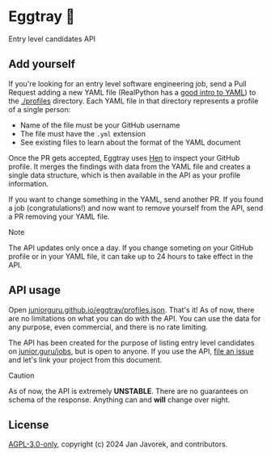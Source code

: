 # Eggtray 🥚
Entry level candidates API

## Add yourself

If you're looking for an entry level software engineering job, send a Pull Request adding a new YAML file (RealPython has a [good intro to YAML](https://realpython.com/python-yaml/)) to the [./profiles](./profiles) directory. Each YAML file in that directory represents a profile of a single person:

- Name of the file must be your GitHub username
- The file must have the `.yml` extension
- See existing files to learn about the format of the YAML document

Once the PR gets accepted, Eggtray uses [Hen](https://github.com/juniorguru/hen) to inspect your GitHub profile. It merges the findings with data from the YAML file and creates a single data structure, which is then available in the API as your profile information.

If you want to change something in the YAML, send another PR. If you found a job (congratulations!) and now want to remove yourself from the API, send a PR removing your YAML file.

> [!NOTE]
> The API updates only once a day. If you change someting on your GitHub profile or in your YAML file, it can take up to 24 hours to take effect in the API.

## API usage

Open [juniorguru.github.io/eggtray/profiles.json](https://juniorguru.github.io/eggtray/profiles.json). That's it! As of now, there are no limitations on what you can do with the API. You can use the data for any purpose, even commercial, and there is no rate limiting.

The API has been created for the purpose of listing entry level candidates on [junior.guru/jobs](https://junior.guru/jobs/), but is open to anyone. If you use the API, [file an issue](https://github.com/juniorguru/eggtray/issues) and let's link your project from this document.

> [!CAUTION]
> As of now, the API is extremely **UNSTABLE**. There are no guarantees on schema of the response. Anything can and **will** change over night.

## License
[AGPL-3.0-only](LICENSE), copyright (c) 2024 Jan Javorek, and contributors.
